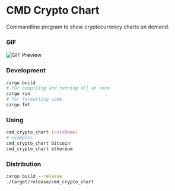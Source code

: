 # CMD Crypto Chart

Commandline program to show cryptocurrency charts on demand.

### GIF

![GIF Preview](https://user-images.githubusercontent.com/4047597/120102746-27998a00-c16a-11eb-8900-46c616237149.gif)

### Development

```sh
cargo build
# for compiling and running all at once
cargo run
# for formatting code
cargo fmt
```

### Using

```sh
cmd_crypto_chart [coinName]
# examples
cmd_crypto_chart bitcoin
cmd_crypto_chart ethereum
```

### Distribution

```sh
cargo build --release
./target/release/cmd_crypto_chart
```

